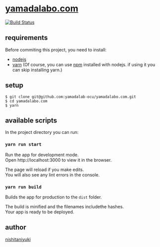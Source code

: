 # [yamadalabo.com](http://yamadalabo.com)

[![Build Status](https://travis-ci.org/yamadalab-ocu/yamadalabo.com.svg?branch=master)](https://travis-ci.org/yamadalab-ocu/yamadalabo.com)

## requirements

Before commiting this project, you need to install:

- [nodejs](https://github.com/nodejs/node)
- [yarn](https://github.com/yarnpkg/yarn) (Of course, you can use [npm](https://github.com/npm/npm) installed with nodejs. if using it you can skip installing yarn.)

## setup

```
$ git clone git@github.com:yamadalab-ocu/yamadalabo.com.git
$ cd yamadalabo.com
$ yarn
```

## available scripts

In the project directory you can run:

### `yarn run start`

Run the app for development mode.<br>
Open http://localhost:3000 to view it in the browser.

The page will reload if you make edits.<br>
You will also see any lint errors in the console.

### `yarn run build`

Builds the app for production to the `dist` folder.

The build is minified and the filenames includethe hashes.<br>
Your app is ready to be deployed.

## author

[nishitaniyuki](https://github.com/nishitaniyuki)
